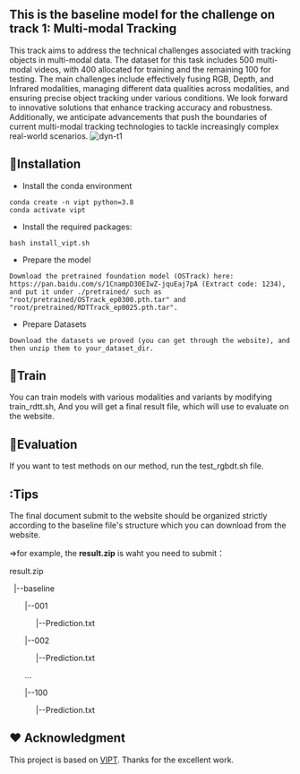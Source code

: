 ## This is the baseline model for the challenge on track 1: Multi-modal Tracking

This track aims to address the technical challenges associated with tracking objects in multi-modal data. The dataset for this task includes 500 multi-modal videos, with 400 allocated for training and the remaining 100 for testing. The main challenges include effectively fusing RGB, Depth, and Infrared modalities, managing different data qualities across modalities, and ensuring precise object tracking under various conditions. We look forward to innovative solutions that enhance tracking accuracy and robustness. Additionally, we anticipate advancements that push the boundaries of current multi-modal tracking technologies to tackle increasingly complex real-world scenarios.
![dyn-t1](https://github.com/user-attachments/assets/bf95735b-a16c-47ce-9f83-c55460f559ab)


## :bookmark_tabs:Installation
* Install the conda environment
```
conda create -n vipt python=3.8
conda activate vipt
```
* Install the required packages:
```
bash install_vipt.sh
```
* Prepare the model
```
Dowmload the pretrained foundation model (OSTrack) here: https://pan.baidu.com/s/1CnampD30EIwZ-jquEaj7pA (Extract code: 1234), and put it under ./pretrained/ such as "root/pretrained/OSTrack_ep0300.pth.tar" and "root/pretrained/RDTTrack_ep0025.pth.tar".
```
* Prepare Datasets
```
Download the datasets we proved (you can get through the website), and then unzip them to your_dataset_dir.
```

## :car:Train
You can train models with various modalities and variants by modifying train_rdtt.sh, And you will get a final result file, which will use to evaluate on the website.

## :car:Evaluation
If you want to test methods on our method, run the test_rgbdt.sh file. 

## :Tips
The final document submit to the website should be organized strictly according to the baseline file's structure which you can download from the website.

=>for example, the  **result.zip**  is waht you need to submit：

<p>result.zip</p>
<p>&nbsp&nbsp|--baseline</p>
<p>&nbsp&nbsp&nbsp&nbsp&nbsp&nbsp&nbsp|--001</p>
<p>&nbsp&nbsp&nbsp&nbsp&nbsp&nbsp&nbsp&nbsp&nbsp&nbsp&nbsp&nbsp|--Prediction.txt</p>
<p>&nbsp&nbsp&nbsp&nbsp&nbsp&nbsp&nbsp|--002</p>
<p>&nbsp&nbsp&nbsp&nbsp&nbsp&nbsp&nbsp&nbsp&nbsp&nbsp&nbsp&nbsp|--Prediction.txt</p>
<p>&nbsp&nbsp&nbsp&nbsp&nbsp&nbsp&nbsp...</p>
<p>&nbsp&nbsp&nbsp&nbsp&nbsp&nbsp&nbsp|--100</p>
<p>&nbsp&nbsp&nbsp&nbsp&nbsp&nbsp&nbsp&nbsp&nbsp&nbsp&nbsp&nbsp|--Prediction.txt</p>

## :hearts: Acknowledgment
This project is based on [VIPT](https://github.com/jiawen-zhu/ViPT ).
Thanks for the excellent work.

